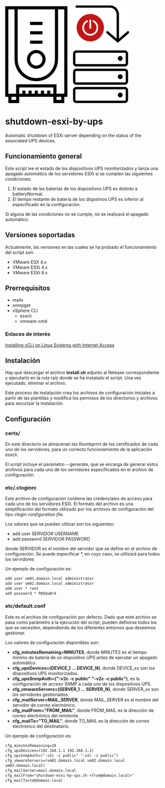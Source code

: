 ![shutdown-esxi-by-ups](logo.png "shutdown-esxi-by-ups")

# shutdown-esxi-by-ups

Automatic shutdown of ESXi server depending on the status of the associated UPS devices.

## Funcionamiento general

Este script lee el estado de los dispositivos UPS monitorizados y lanza una apagado automático de los servidores ESXi si se cumplen las siguientes condiciones:

1. El estado de las baterías de los dispositivos UPS es distinto a batteryNormal.
2. El tiempo restante de batería de los dispotivos UPS es inferior al especificado en la configuración.

Si alguna de las condiciones no se cumple, no se realizará el apagado automático.

## Versiones soportadas

Actualmente, las versiones en las cuales se ha probado el funcionamiento del script son:

- VMware ESX 4.x
- VMware ESXi 4.x
- VMware ESXi 6.x

## Prerrequisitos

- mailx
- snmpget
- vSphere CLI
  - esxcli
  - vmware-cmd

### Enlaces de interés

[Installing vCLI on Linux Systems with Internet Access](https://pubs.vmware.com/vsphere-6-0/index.jsp?topic=%2Fcom.vmware.vcli.getstart.doc%2Fcli_install.4.5.html)

## Instalación

Hay que descargar el archivo **install.sh** adjunto al Release correspondiente y ejecutarlo en la ruta raíz donde se ha instalado el script. Una vez ejecutado, eliminar el archivo.

Este proceso de instalación crea los archivos de configuración iniciales a partir de las plantillas y modifica los permisos de los directorios y archivos para securizar la instalación.

## Configuración

### certs/

En este directorio se almacenan las thumbprint de los certificados de cada uno de los servidores, para un correcto funcionamiento de la aplicación esxcli.

El script incluye el parámetro --generate, que se encarga de generar estos archivos para cada uno de los servidores especificados en el archivo de configuración.

### etc/.cloginrc

Este archivo de configuración contiene las credenciales de acceso para cada uno de los servidores ESXi. El formato del archivo es una simplificación del formato utilizado por los archivos de configuración del tipo *clogin configuration file*.

Los valores que se pueden utilizar son los siguientes:

- add user SERVIDOR USERNAME
- add password SERVIDOR PASSWORD

donde SERVIDOR es el nombre del servidor que se define en el archivo de configuración. Se puede especificar *, en cuyo caso, se utilizará para todos los servidores

Un ejemplo de configuración es:

```
add user vm01.domain.local administrator
add user vm02.domain.local administrator
add user * root
add password * P@$$w0rd
```

### etc/default.conf

Este es el archivo de configuración por defecto. Dado que este archivo se pasa como parámetro a la ejecución del script, pueden definirse todos los que se necesiten, dependiendo de los diferentes entornos que deseemos gestionar.

Los valores de configuración disponibles son:

- **cfg_minutesRemaining=MINUTES**, donde MINUTES es el tiempo mínimo de batería de un dispositivo UPS antes de ejecutar un apagado automático.
- **cfg_upsDevices=(DEVICE_1 ... DEVICE_N)**, donde DEVICE_xx son los dispositivos UPS monitorizados.
- **cfg_upsSnmpAuth=("-v2c -c public" "-v2c -c public")**, es la configuración de acceso SNMP a cada uno de los dispositivos UPS.
- **cfg_vmwareServers=(SERVER_1 ... SERVER_N)**, donde SERVER_xx son los servidores gestionados.
- **cfg_mailServer=MAIL_SERVER**, donde MAIL_SERVER es el nombre del servidor de correo electrónico.
- **cfg_mailFrom="FROM_MAIL"**, donde FROM_MAIL es la dirección de correo electrónico del remitente.
- **cfg_mailTo="TO_MAIL"**, donde TO_MAIL es la dirección de correo electrónico del destinatario.

Un ejemplo de configuración es:

```
cfg_minutesRemaining=10
cfg_upsDevices=(192.168.1.1 192.168.1.2)
cfg_upsSnmpAuth=("-v2c -c public" "-v2c -c public")
cfg_vmwareServers=(vm01.domain.local vm02.domain.local vm03.domain.local)
cfg_mailServer=mail.domain.local
cfg_mailFrom="shutdown-esxi-by-ups.sh <from@domain.local>"
cfg_mailTo=to@domain.local
```
